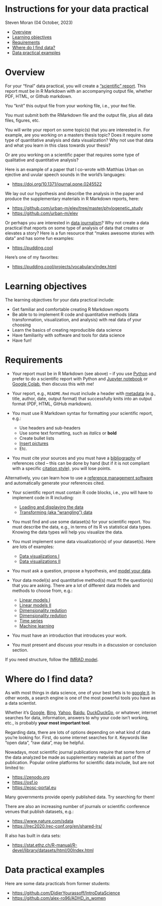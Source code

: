 Instructions for your data practical
================
Steven Moran
(04 October, 2023)

- [Overview](#overview)
- [Learning objectives](#learning-objectives)
- [Requirements](#requirements)
- [Where do I find data?](#where-do-i-find-data)
- [Data practical examples](#data-practical-examples)

# Overview

For your “final” data practical, you will create a [“scientific”
report](../2_writing_scientific_reports). This report must be in R
Markdown with an accompanying output file, whether PDF, HTML, or Github
markdown.

You “knit” this output file from your working file, i.e., your `Rmd`
file.

You must submit both the RMarkdown file and the output file, plus all
data files, figures, etc.

<!-- Both files will be uploaded to your GitHub repository as `README.Rmd` and `README.md`, so that they display nicely in the browser. You will present your work during the last session of class.-->

You will write your report on some topic(s) that you are interested in.
For example, are you working on a masters thesis topic? Does it require
some type of quantitative analysis and data visualization? Why not use
that data and what you learn in this class towards your thesis?

Or are you working on a scientific paper that requires some type of
qualitative and quantitative analysis?

Here is an example of a paper that I co-wrote with Matthias Urban on
ejective and uvular speech sounds in the world’s languages:

- <https://doi.org/10.1371/journal.pone.0245522>

We lay out our hypothesis and describe the analysis in the paper and
produce the supplementary materials in R Markdown reports, here:

- <https://github.com/urban-m/elev/tree/master/phylogenetic_study>
- <https://github.com/urban-m/elev>

Or perhaps you are interested in [data
journalism](https://en.wikipedia.org/wiki/Data_journalism)? Why not
create a data practical that reports on some type of analysis of data
that creates or elevates a story? Here is a fun resource that “makes
awesome stories with data” and has some fun examples:

- <https://pudding.cool>

Here’s one of my favorites:

- <https://pudding.cool/projects/vocabulary/index.html>

# Learning objectives

The learning objectives for your data practical include:

- Get familiar and comfortable creating R Markdown reports
- Be able to to implement R code and quantitative methods (data
  transformation, visualization, and analysis) with real data of your
  choosing
- Learn the basics of creating reproducible data science
- Have familiarity with software and tools for data science
- Have fun!

# Requirements

- Your report must be in R Markdown (see above) – if you use
  [Python](https://www.python.org) and prefer to do a scientific report
  with Python and [Jupyter notebook](https://jupyter.org) or [Google
  Colab](https://colab.research.google.com), then discuss this with me!

- Your report, e.g., `README.Rmd` must include a header with
  [metadata](https://en.wikipedia.org/wiki/Metadata) (e.g., title,
  author, date, output format) that successfully knits into an output
  format (PDF, HTML, GitHub markdown).

- You must use R Markdown syntax for formatting your scientific report,
  e.g.:

  - Use headers and sub-headers
  - Use some text formatting, such as *italics* or **bold**
  - Create bullet lists
  - [Insert
    pictures](https://stackoverflow.com/questions/25166624/insert-picture-table-in-r-markdown)
  - Etc.

- You must cite your sources and you must have a
  [bibliography](../2_writing_scientific_reports) of references cited –
  this can be done by hand (but if it is not compliant with a specific
  [citation
  style](https://www.scribbr.com/citing-sources/citation-styles/)), you
  will lose points.

Alternatively, you can learn how to use a [reference management
software](https://en.wikipedia.org/wiki/Reference_management_software)
and automatically generate your references cited.

- Your scientific report must contain R code blocks, i.e., you will have
  to implement code in R including:

  - [Loading and displaying the data](../3_data)
  - [Transforming (aka “wrangling”) data](../4_data_wrangling)

- You must find and use some dataset(s) for your scientific report. You
  must describe the data, e.g., in terms of its R vs statistical data
  types. Knowing the data types will help you visualize the data.

- You must implement some data visualization(s) of your dataset(s). Here
  are lots of examples:

  - [Data visualizations I](../5_data_visualization)
  - [Data visualizations II](../6_data_visualization)

- You must ask a question, propose a hypothesis, and [model your
  data](../7_data_modeling).

- Your data model(s) and quantitative method(s) must fit the question(s)
  that you are asking. There are a lot of different data models and
  methods to choose from, e.g.:

  - [Linear models I](../8_Linear_Models_I)
  - [Linear models II](../9_Linear_Models_II)
  - [Dimensionality
    redution](../10_Dimensionality_reduction_clustering_I)
  - [Dimensionality
    redution](../11_Dimensionality_reduction_clustering_II)
  - [Time series](../9_time_series/)
  - [Machine learning](../12_machine_learning/)

- You must have an introduction that introduces your work.

- You must present and discuss your results in a discussion or
  conclusion section.

If you need structure, follow the [IMRAD
model](https://github.com/bambooforest/IntroDataScience/tree/main/2_writing_scientific_reports#scientific-reports-why).

# Where do I find data?

As with most things in data science, one of your best bets is to [google
it](https://www.google.com). In other words, a search engine is one of
the most powerful tools you have as a data scientist.

Whether it’s [Google](https://www.google.com),
[Bing](https://www.bing.com), [Yahoo](https://www.yahoo.com),
[Baidu](https://www.baidu.com), [DuckDuckGo](https://duckduckgo.com), or
whatever, internet searches for data, information, answers to why your
code isn’t working, etc., is probably **your most important tool**.

Regarding data, there are lots of options depending on what kind of data
you’re looking for. First, do some internet searches for it. Keywords
like “open data”, “raw data”, may be helpful.

Nowadays, most scientific journal publications require that some form of
the data analyzed be made as supplementary materials as part of the
publication. Popular online platforms for scientific data include, but
are not limited to:

- <https://zenodo.org>
- <https://osf.io>
- <https://eosc-portal.eu>

Many governments provide openly published data. Try searching for them!

There are also an increasing number of journals or scientific conference
venues that publish datasets, e.g.:

- <https://www.nature.com/sdata>
- <https://lrec2020.lrec-conf.org/en/shared-lrs/>

R also has built in data sets:

- <https://stat.ethz.ch/R-manual/R-devel/library/datasets/html/00Index.html>

# Data practical examples

Here are some data practicals from former students:

- <https://github.com/DidierYourassoff/IntroDataScience>
- <https://github.com/alex-ro96/ADHD_in_women>
